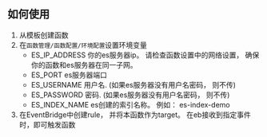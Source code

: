 ## 如何使用
1. 从模板创建函数
2. 在`函数管理/函数配置/环境配置`设置环境变量
    + ES_IP_ADDRESS 你的es服务器ip。 请检查函数设置中的网络设置， 确保你的函数和es服务器在同一子网。
    + ES_PORT es服务器端口
    + ES_USERNAME 用户名. (如果es服务器没有用户名密码， 则不传)
    + ES_PASSWORD 密码. (如果es服务器没有用户名密码， 则不传)
    + ES_INDEX_NAME es创建的索引名称。 例如： es-index-demo
4. 在EventBridge中创建rule， 并将本函数作为target。 在eb接收到指定事件时，即可触发函数
